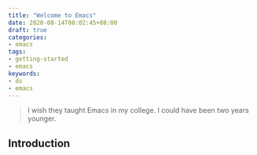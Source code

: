 ```yaml
---
title: "Welcome to Emacs"
date: 2020-08-14T08:02:45+08:00
draft: true
categories:
- emacs
tags:
- getting-started
- emacs
keywords:
- ds
- emacs
---
```

> I wish they taught Emacs in my college. I could have been two years younger.
<!--more-->

## Introduction
